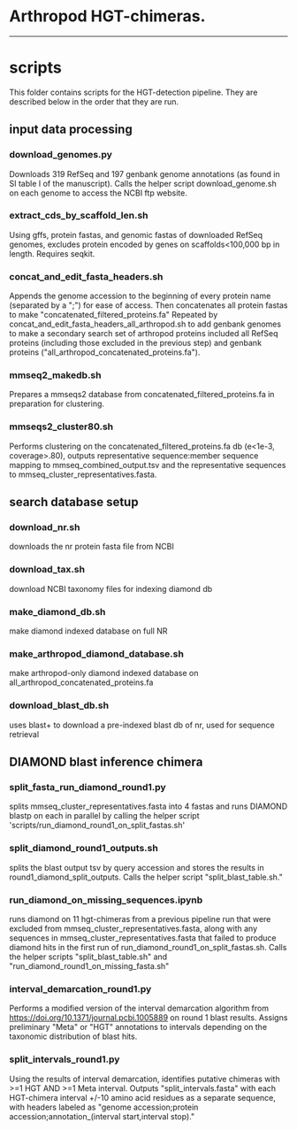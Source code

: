 
# Arthropod HGT-chimeras.
---
# scripts
This folder contains scripts for the HGT-detection pipeline. They are described below in the order that they are run.

## input data processing
### download_genomes.py
Downloads 319 RefSeq and 197 genbank genome annotations (as found in SI table I of the manuscript). Calls the helper script download_genome.sh on each genome to access the NCBI ftp website.
### extract_cds_by_scaffold_len.sh
Using gffs, protein fastas, and genomic fastas of downloaded RefSeq genomes, excludes protein encoded by genes on scaffolds<100,000 bp in length. Requires seqkit.
### concat_and_edit_fasta_headers.sh 
Appends the genome accession to the beginning of every protein name (separated by a ";") for ease of access. Then concatenates all protein fastas to make "concatenated_filtered_proteins.fa" Repeated by concat_and_edit_fasta_headers_all_arthropod.sh to add genbank genomes to make a secondary search set of arthropod proteins included all RefSeq proteins (including those excluded in the previous step) and genbank proteins ("all_arthropod_concatenated_proteins.fa").
### mmseq2_makedb.sh
Prepares a mmseqs2 database from concatenated_filtered_proteins.fa in preparation for clustering. 
### mmseqs2_cluster80.sh
Performs clustering on the concatenated_filtered_proteins.fa db (e<1e-3, coverage>.80), outputs representative sequence:member sequence mapping to mmseq_combined_output.tsv and the representative sequences to mmseq_cluster_representatives.fasta.


## search database setup
### download_nr.sh
downloads the nr protein fasta file from NCBI
### download_tax.sh
download NCBI taxonomy files for indexing diamond db
### make_diamond_db.sh
make diamond indexed database on full NR
### make_arthropod_diamond_database.sh
make arthropod-only diamond indexed database on all_arthropod_concatenated_proteins.fa
### download_blast_db.sh
uses blast+ to download a pre-indexed blast db of nr, used for sequence retrieval 

## DIAMOND blast inference chimera
### split_fasta_run_diamond_round1.py
splits mmseq_cluster_representatives.fasta into 4 fastas and runs DIAMOND blastp on each in parallel by calling the helper script 'scripts/run_diamond_round1_on_split_fastas.sh'
### split_diamond_round1_outputs.sh 
splits the blast output tsv by query accession and stores the results in round1_diamond_split_outputs. Calls the helper script "split_blast_table.sh."
### run_diamond_on_missing_sequences.ipynb
runs diamond on 11 hgt-chimeras from a previous pipeline run that were excluded from mmseq_cluster_representatives.fasta, along with any sequences in mmseq_cluster_representatives.fasta that failed to produce diamond hits in the first run of run_diamond_round1_on_split_fastas.sh. Calls the helper scripts  "split_blast_table.sh" and "run_diamond_round1_on_missing_fasta.sh"
### interval_demarcation_round1.py
Performs a modified version of the interval demarcation algorithm from https://doi.org/10.1371/journal.pcbi.1005889 on round 1 blast results. Assigns preliminary "Meta" or "HGT" annotations to intervals depending on the taxonomic distribution of blast hits.
### split_intervals_round1.py
Using the results of interval demarcation, identifies putative chimeras with >=1 HGT AND >=1 Meta interval. Outputs "split_intervals.fasta" with each  HGT-chimera interval +/-10 amino acid residues as a separate sequence, with headers labeled as "genome accession;protein accession;annotation_(interval start,interval stop)."
